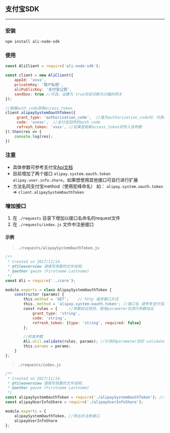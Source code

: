 ## 支付宝SDK
----

### 安装
`npm install ali-node-sdk`

### 使用
```js
const AliClient = require('ali-node-sdk');

const client = new AliClient({
    appId: 'xxxx',
    privateKey: '商户私钥',
    aliPublicKey: '支付宝公钥',
    sandbox: true //可选，设置为 true将会切换为沙箱的网关
});

//根据auth_code获取access_token
client.alipaySystemOauthToken({
     grant_type: 'authorization_code',  //值为authorization_code时，代表用code换取；值为refresh_token时，代表用refresh_token换取
     code: 'xxxxx',  //支付宝回传的auth_code 
     refresh_token: 'xxxx', //如果是刷新access_token则传入该参数
}).then(res => {
    console.log(res);
})

```
### 注意
- 具体参数可参考支付宝[Api文档](https://docs.open.alipay.com/api)
- 目前增加了两个接口 `alipay.system.oauth.token` `alipay.user.info.share`，如果想使用其他接口可自行进行扩展
- 方法名同支付宝method（使用驼峰命名） 如： `alipay.system.oauth.token` => `client.alipaySystemOauthToken`

### 增加接口
1. 在 `./requests` 目录下增加以接口名命名的request文件
2. 在 `./requests/index.js` 文件中注册接口

#### 示例
> `./requests/alipaySystemOauthToken.js`
```js
/**
 * Created on 2017/11/14.
 * @fileoverview 请填写简要的文件说明.
 * @author gauze (Firstname Lastname)
 */
const Ali = require('../core');

module.exports = class AlipaySystemOauthToken {
    constructor (params) {
        this.method = 'GET';    // http 请求接口方式
        this._method = 'alipay.system.oauth.token'; //接口名 请参考支付宝api文档
        const rules = {     //参数验证规则，使用parameter包进行参数验证
            grant_type: 'string',
            code: 'string',
            refresh_token: {type: 'string', required: false}
        };

        //检查参数
        Ali.util.validate(rules, params); //引用的parameter包的 validate方法
        this.params = params;
    }
};
```

> `./requests/index.js`
```js
/**
 * Created on 2017/11/14.
 * @fileoverview 请填写简要的文件说明.
 * @author gauze (Firstname Lastname)
 */
const alipaySystemOauthToken = require('./alipaySystemOauthToken'); //引入接口
const alipayUserInfoShare = require('./alipayUserInfoShare');

module.exports = {
    alipaySystemOauthToken, //导出并注册接口
    alipayUserInfoShare
};
```
